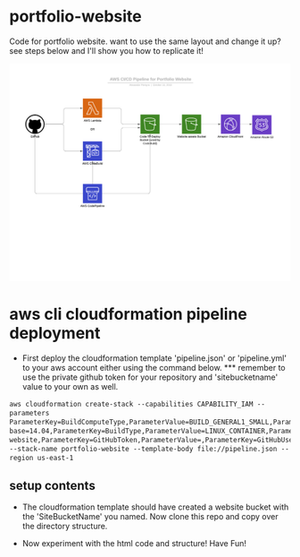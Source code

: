 # portfolio-website

Code for portfolio website. want to use the same layout and change it up? see steps below and I'll show you how to replicate it!

![portfolio website diagram](images/cicd-pipeline-for-portfolio-website.png)

# aws cli cloudformation pipeline deployment

- First deploy the cloudformation template 'pipeline.json' or 'pipeline.yml' to your aws account either using the command below.
  *** remember to use the private github token for your repository and 'sitebucketname' value to your own as well.

```
aws cloudformation create-stack --capabilities CAPABILITY_IAM --parameters ParameterKey=BuildComputeType,ParameterValue=BUILD_GENERAL1_SMALL,ParameterKey=BuildImage,ParameterValue=aws/codebuild/ubuntu-base=14.04,ParameterKey=BuildType,ParameterValue=LINUX_CONTAINER,ParameterKey=GitHubBranch,ParameterValue=master,ParameterKey=GitHubRepo,ParameterValue=portfolio-website,ParameterKey=GitHubToken,ParameterValue=,ParameterKey=GitHubUser,ParameterValue=alexpereyra,ParameterKey=SiteBucketName,ParameterValue=alexander.pereyra.info --stack-name portfolio-website --template-body file://pipeline.json --region us-east-1
```

## setup contents

- The cloudformation template should have created a website bucket with the 'SiteBucketName' you named. Now clone this repo and copy over the directory structure.

- Now experiment with the html code and structure! Have Fun!
